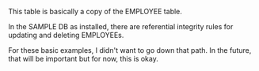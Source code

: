 This table is basically a copy of the EMPLOYEE table.

In the SAMPLE DB as installed, there are referential integrity
rules for updating and deleting EMPLOYEEs.

For these basic examples, I didn't want to go down that path. 
In the future, that will be important but for now, this is okay. 